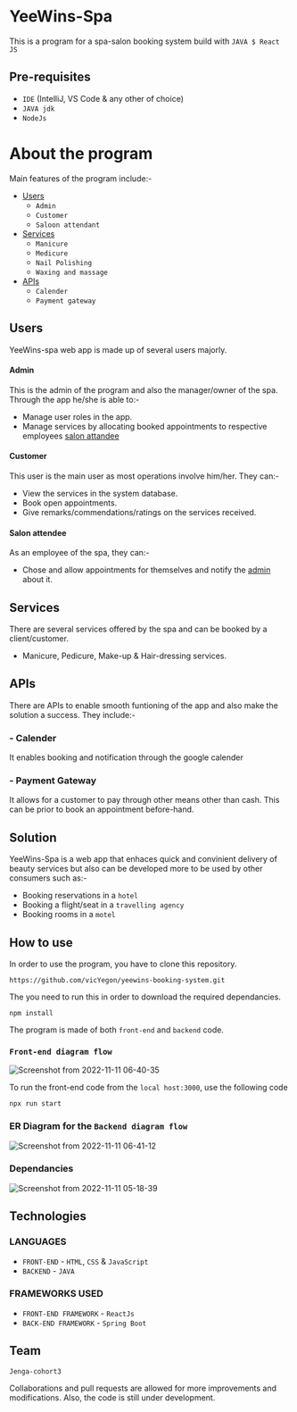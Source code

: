# YeeWins-Spa
This is a program for a spa-salon booking system build with `JAVA $ React JS`

## Pre-requisites
- `IDE` (IntelliJ, VS Code & any other of choice)
- `JAVA jdk`
- `NodeJs`

# About the program
Main features of the program include:-
- [Users](#users)
  - `Admin`
  - `Customer`
  - `Saloon attendant`
- [Services](#services)
  - `Manicure`
  - `Medicure`
  - `Nail Polishing`
  - `Waxing and massage`
- [APIs](#APIs)
  - `Calender`
  - `Payment gateway`

## Users
YeeWins-spa web app is made up of several users majorly.
#### Admin
This is the admin of the program and also the manager/owner of the spa. Through the app he/she is able to:- 
- Manage user roles in the app. 
- Manage services by allocating booked appointments to respective employees [salon attandee](#salon-attendee)

#### Customer
This user is the main user as most operations involve him/her. They can:- 
- View the services in the system database.
- Book open appointments.
- Give remarks/commendations/ratings on the services received. 

#### Salon attendee
As an employee of the spa, they can:-
- Chose and allow appointments for themselves and notify the [admin](#admin) about it.

## Services
There are several services offered by the spa and can be booked by a client/customer.
 - Manicure, Pedicure, Make-up & Hair-dressing services.

## APIs
There are APIs to enable smooth funtioning of the app and also make the solution a success. They include:-
 ### - Calender
   It enables booking and notification through the google calender
 
 ### - Payment Gateway
   It allows for a customer to pay through other means other than cash. This can be prior to book an appointment before-hand.

## Solution
YeeWins-Spa is a web app that enhaces quick and convinient delivery of beauty services but also can be developed more to be used by other consumers 
such as:-

  - Booking reservations in a `hotel`
  - Booking a flight/seat in a `travelling agency`
  - Booking rooms in a `motel`

## How to use
In order to use the program, you have to clone this repository. 
```
https://github.com/vicYegon/yeewins-booking-system.git
```
The you need to run this in order to download the required dependancies.
```
npm install
```

The program is made of both `front-end` and `backend` code.
### `Front-end diagram flow`
![Screenshot from 2022-11-11 06-40-35](https://user-images.githubusercontent.com/84603202/201258728-0186a177-e200-4ee9-a32c-e4120d6eb9f3.png)

To run the front-end code from the `local host:3000`, use the following code
```
npx run start
```
### ER Diagram for the `Backend diagram flow`
![Screenshot from 2022-11-11 06-41-12](https://user-images.githubusercontent.com/84603202/201258650-421b8b71-c086-4d05-954b-b7c8d2400211.png)

### Dependancies
![Screenshot from 2022-11-11 05-18-39](https://user-images.githubusercontent.com/84603202/201248555-75ab375d-a7f2-4672-ae64-28f5e22c909a.png)

## Technologies
### LANGUAGES
- ``FRONT-END`` - `HTML`, `CSS` & `JavaScript`
- `BACKEND` - `JAVA`
### FRAMEWORKS USED
- `FRONT-END FRAMEWORK` - `ReactJs`
- `BACK-END FRAMEWORK` - `Spring Boot`

## Team 
`Jenga-cohort3`

Collaborations and pull requests are allowed for more improvements and modifications. Also, the code is still under development.

